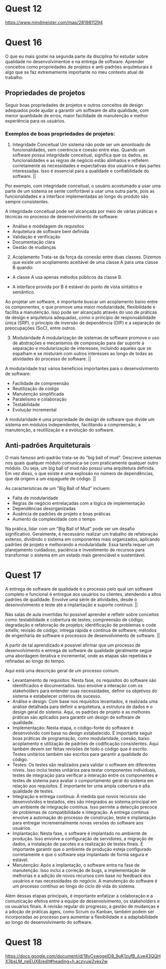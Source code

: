 # Quest 12
https://www.mindmeister.com/map/2819811294

# Quest 16
O que eu mais gostei na segunda parte da disciplina foi estudar sobre qualidade no desenvolvimentoe e na entrega de software. Aprender conceitos como propriedades de projetos e anti-padrões arquiteturais é algo que se faz extremamente importante no meu contexto atual de trabalho.

## Propriedades de projetos
Seguir boas propriedades de projetos e outros conceitos de design adequados pode ajudar a garantir um software de alta qualidade, com menor quantidade de erros, maior facilidade de manutenção e melhor experiência para os usuários.

### Exemplos de boas propriedades de projetos:
1. Integridade Conceitual
Um sistema não pode ser um amontoado de funcionalidades, sem coerência e coesão entre elas. Quando um software possui integridade conceitual, significa que os dados, as funcionalidades e as regras de negócio estão alinhados e refletem corretamente as necessidades e expectativas dos usuários e das partes interessadas. Isso é essencial para a qualidade e confiabilidade do software. ||

Por exemplo, com integridade conceitual, o usuário acostumado a usar uma parte de um sistema se sente confortável a usar uma outra parte, pois as funcionalidades e a interface implementadas ao longo do produto são sempre consistentes.

A integridade conceitual pode ser alcançada por meio de várias práticas e técnicas no processo de desenvolvimento de software:
- Análise e modelagem de requisitos
- Arquitetura de software bem definida
- Validação e verificação
- Documentação clara
- Gestão de mudanças


2. Acoplamento
Trata-se da força da conexão entre duas classes. Dizemos que existe um acoplamento aceitável de uma classe A para uma classe B quando:

- A classe A usa apenas métodos públicos da classe B.

- A interface provida por B é estável do ponto de vista sintático e semântico.

Ao projetar um software, é importante buscar um acoplamento baixo entre os componentes, o que promove uma maior modularidade, flexibilidade e facilita a manutenção. Isso pode ser alcançado através do uso de práticas de design e arquitetura adequadas, como o princípio de responsabilidade única (SRP), o princípio de inversão de dependência (DIP) e a separação de preocupações (SoC), entre outros.

3. Modularidade
A modularização de sistemas de software promove o uso de abstrações e mecanismos de composição para dar suporte à separação e modularização de interesses, incluindo aqueles que se espalham e se misturam com outros interesses ao longo de todas as atividades do processo de software. ||

A modularidade traz vários benefícios importantes para o desenvolvimento de software:
- Facilidade de compreensão
- Reutilização de código
- Manutenção simplificada
- Paralelismo e colaboração
- Testabilidade
- Evolução incremental

A modularidade é uma propriedade de design de software que divide um sistema em módulos independentes, facilitando a compreensão, a manutenção, a reutilização e a evolução do software.


## Anti-padrões Arquiteturais
O mais famoso anti-padrão trata-se do "big ball of mud". Descreve sistemas nos quais qualquer módulo comunica-se com praticamente qualquer outro módulo. Ou seja, um big ball of mud não possui uma arquitetura definida. Em vez disso, o que existe é uma explosão no número de dependências, que dá origem a um espaguete de código. ||

As características de um "Big Ball of Mud" incluem:
- Falta de modularidade
- Regras de negócio entrelaçadas com a lógica de implementação
- Dependências desorganizadas
- Ausência de padrões de projeto e boas práticas
- Aumento da complexidade com o tempo

Na prática, lidar com um "Big Ball of Mud" pode ser um desafio significativo. Geralmente, é necessário realizar um trabalho de refatoração extenso, dividindo o sistema em componentes mais organizados, aplicando padrões de projeto e melhorando a modularidade. Essa tarefa requer um planejamento cuidadoso, paciência e investimento de recursos para transformar o sistema em um estado mais gerenciável e sustentável.



# Quest 17
A entrega de software de qualidade é o processo pelo qual um software completo e funcional é entregue aos usuários ou clientes, atendendo a altos padrões de qualidade. Envolve uma série de atividades, desde o desenvolvimento e teste até a implantação e suporte contínuo. ||

Nas salas de aula invertidas foi possível aprender e refletir sobre conceitos como: testabilidade e cobertura de testes; compreensão de código; degradação e refatoração de projetos; identificação de problemas e code smells; revisão de código; intrega rápida e contínua de software; métodos de engenharia de software e processos de desenvolvimento de software. ||

A partir de tal aprendizado é possível afirmar que um processo de desenvolvimento e entrega de software de qualidade geralmente segue uma abordagem iterativa e incremental, onde as etapas são repetidas e refinadas ao longo do tempo. 

Aqui está uma descrição geral de um processo comum:
- Levantamento de requisitos: Nesta fase, os requisitos do software são identificados e documentados. Isso envolve a interação com os stakeholders para entender suas necessidades, definir os objetivos do sistema e estabelecer critérios de sucesso.
- Análise e design: Com base nos requisitos levantados, é realizada uma análise detalhada para definir a arquitetura, a estrutura de dados e o design geral do sistema. Aqui, os padrões de projeto e as melhores práticas são aplicados para garantir um design de software de qualidade.
- Implementação: Nesta etapa, o código-fonte do software é desenvolvido com base no design estabelecido. É importante seguir boas práticas de programação, como modularidade, coesão, baixo acoplamento e utilização de padrões de codificação consistentes. Aqui também devem ser feitas revisões de todo o código que é escrito. Testes unitários também são escritos para garantir a qualidade do código.
- Testes: Os testes são realizados para validar o software em diferentes níveis. Isso inclui testes unitários para testar componentes individuais, testes de integração para verificar a interação entre os componentes e testes de sistema para avaliar o comportamento geral do sistema em relação aos requisitos. É importante ter uma ampla cobertura e alta qualidade de testes.
- Integração e entrega contínua: À medida que novos recursos são desenvolvidos e testados, eles são integrados ao sistema principal em um ambiente de integração contínua. Isso permite a detecção precoce de problemas de compatibilidade e integração. A entrega contínua envolve a automação do processo de construção, teste e implantação para entregar incrementalmente novas versões do software aos usuários.
- Implantação: Nesta fase, o software é implantado no ambiente de produção. Isso envolve a configuração de servidores, a migração de dados, a instalação de pacotes e a realização de testes finais. É importante garantir que o ambiente de produção esteja configurado corretamente e que o software seja implantado de forma segura e estável.
- Manutenção: Após a implantação, o software entra na fase de manutenção. Isso inclui a correção de bugs, a implementação de melhorias e a adição de novos recursos com base no feedback dos usuários e nas necessidades do negócio. A manutenção do software é um processo contínuo ao longo do ciclo de vida do sistema.

Além dessas etapas principais, é importante enfatizar a colaboração e a comunicação efetiva entre a equipe de desenvolvimento, os stakeholders e os usuários finais. A revisão regular do progresso, a gestão de mudanças e a adoção de práticas ágeis, como Scrum ou Kanban, também podem ser incorporadas ao processo para aumentar a flexibilidade e a adaptabilidade ao longo do desenvolvimento do software.


# Quest 18
https://docs.google.com/document/d/18yCswogeID8_9uK1zufB_iLve43QQHX3bsLM_neEUX8/edit#heading=h.aczyuw2yex2w


